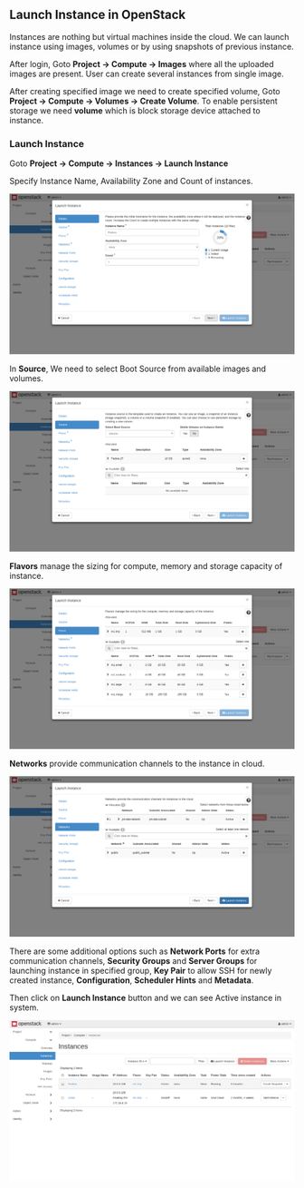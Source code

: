 ## Launch Instance in OpenStack
Instances are nothing but virtual machines inside the cloud. We can launch instance using images, volumes or by using snapshots of previous instance.

After login, Goto **Project &rarr; Compute &rarr; Images** where all the uploaded images are present. User can create several instances from single image.

After creating specified image we need to create specified volume, Goto **Project &rarr; Compute &rarr; Volumes &rarr; Create Volume**. To enable persistent storage we need **volume** which is block storage device attached to instance.


### Launch Instance
Goto **Project &rarr; Compute &rarr; Instances &rarr; Launch Instance**

Specify Instance Name, Availability Zone and Count of instances.

![Detail](../images/chapter2/OpenStack_Instance.png "OpenStack_Instance")

In **Source**, We need to select Boot Source from available images and volumes.

![Source](../images/chapter2/OpenStack_Source.png "OpenStack_Source")

**Flavors** manage the sizing for compute, memory and storage capacity of instance.

![Flavor](../images/chapter2/OpenStack_Flavor.png "OpenStack_Flavor")

**Networks** provide communication channels to the instance in cloud.

![Networks](../images/chapter2/OpenStack_Networks.png "OpenStack_Networks")

There are some additional options such as **Network Ports** for extra communication channels, **Security Groups** and **Server Groups** for launching instance in specified group, **Key Pair** to allow SSH for newly created instance, **Configuration**, **Scheduler Hints** and **Metadata**.

Then click on **Launch Instance** button and we can see Active instance in system.

![Active Instance](../images/chapter2/OpenStack_Active_Instance.png "OpenStack_Active_Instance")
